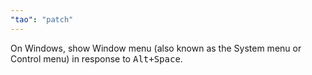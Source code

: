 ```yaml
---
"tao": "patch"
---
```


On Windows, show Window menu (also known as the System menu or Control menu) in response to <kbd>Alt+Space</kbd>.
